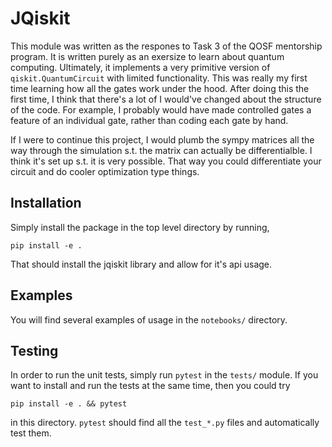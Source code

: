 # JQiskit
This module was written as the respones to Task 3 of the QOSF mentorship program. It is written purely as an exersize to learn about quantum computing. Ultimately, it implements a very primitive version of `qiskit.QuantumCircuit` with limited functionality. This was really my first time learning how all the gates work under the hood. After doing this the first time, I think that there's a lot of I would've changed about the structure of the code. For example, I probably would have made controlled gates a feature of an individual gate, rather than coding each gate by hand.

If I were to continue this project, I would plumb the sympy matrices all the way through the simulation s.t. the matrix can actually be differentialble. I think it's set up s.t. it is very possible. That way you could differentiate your circuit and do cooler optimization type things.

## Installation
Simply install the package in the top level directory by running,

```
pip install -e .
```

That should install the jqiskit library and allow for it's api usage.


## Examples

You will find several examples of usage in the `notebooks/` directory.

## Testing

In order to run the unit tests, simply run `pytest` in the `tests/` module. If you want to install and run the tests at the same time, then you could try

```
pip install -e . && pytest
```

in this directory. `pytest` should find all the `test_*.py` files and automatically test them.
